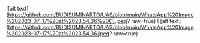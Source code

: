 ![alt text] (https://github.com/BUDISUMINARTO/UAS/blob/main/WhatsApp%20Image%202023-07-17%20at%2023.54.36%20(1).jpeg? raw=true)
! [alt text] (https://github.com/BUDISUMINARTO/UAS/blob/main/WhatsApp%20Image%202023-07-17%20at%2023.54.36.jpeg? raw=true)
